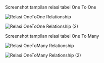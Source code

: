 Screenshot tampilan relasi tabel One To One

![Relasi OneToOne Relationship](https://user-images.githubusercontent.com/83440868/196102988-8a5939b8-2c43-4d63-8470-75933e801a1b.JPG)

![Relasi OneToOne Relationship (2)](https://user-images.githubusercontent.com/83440868/196102970-0aa8bcda-977d-4f0a-a17e-becaa1ec2c71.JPG)


Screenshot tampilan relasi tabel One To Many

![Relasi OneToMany Relationship](https://user-images.githubusercontent.com/83440868/196103198-24988333-6826-4a96-84dd-07fd898bdef9.JPG)

![Relasi OneToMany Relationship (2)](https://user-images.githubusercontent.com/83440868/196103212-825c0c8f-7473-49d2-a529-b4f72b2acf45.JPG)